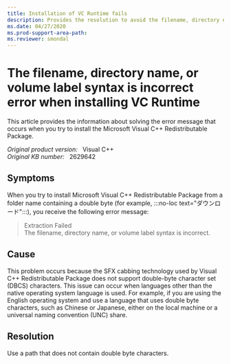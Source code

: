```yaml
---
title: Installation of VC Runtime fails
description: Provides the resolution to avoid the filename, directory name, or volume label syntax is incorrect error message that occurs when installing VC Runtime.
ms.date: 04/27/2020
ms.prod-support-area-path: 
ms.reviewer: smondal
---
```

# The filename, directory name, or volume label syntax is incorrect error when installing VC Runtime

This article provides the information about solving the error message that occurs when you try to install the Microsoft Visual C++ Redistributable Package.

_Original product version:_ &nbsp; Visual C++  
_Original KB number:_ &nbsp; 2629642

## Symptoms

When you try to install Microsoft Visual C++ Redistributable Package from a folder name containing a double byte (for example, :::no-loc text="ダウンロード":::), you receive the following error message:

> Extraction Failed  
> The filename, directory name, or volume label syntax is incorrect.

## Cause

This problem occurs because the SFX cabbing technology used by Visual C++ Redistributable Package does not support double-byte character set (DBCS) characters. This issue can occur when languages other than the native operating system language is used. For example, if you are using the English operating system and use a language that uses double byte characters, such as Chinese or Japanese, either on the local machine or a universal naming convention (UNC) share.

## Resolution

Use a path that does not contain double byte characters.
